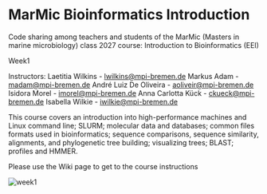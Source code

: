 # MarMic Bioinformatics Introduction
Code sharing among teachers and students of the MarMic (Masters in marine microbiology) class 2027 course: Introduction to Bioinformatics (EEI)

Week1

Instructors:
Laetitia Wilkins - lwilkins@mpi-bremen.de 
Markus Adam - madam@mpi-bremen.de 
André Luiz De Oliveira - aoliveir@mpi-bremen.de 
Isidora Morel - imorel@mpi-bremen.de 
Anna Carlotta Kück - ckueck@mpi-bremen.de 
Isabella Wilkie - iwilkie@mpi-bremen.de 

This course covers an introduction into high-performance machines and Linux command line; SLURM; molecular data and databases; common files formats used in bioinformatics; sequence comparisons, sequence similarity, alignments, and phylogenetic tree building; visualizing trees; BLAST; profiles and HMMER.

Please use the Wiki page to get to the course instructions

![week1](https://user-images.githubusercontent.com/38704725/212079423-730adb57-bee0-4e71-acc3-2bf6ee80df0e.jpg)
